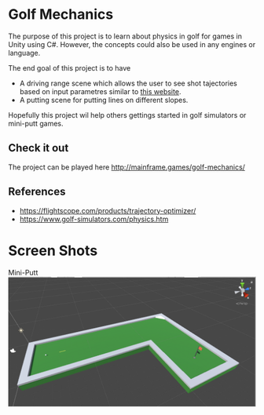 # Golf Mechanics

The purpose of this project is to learn about physics in golf for games in Unity using C#. However, the concepts could also be used in any engines or language.

The end goal of this project is to have
- A driving range scene which allows the user to see shot tajectories based on input parametres similar to [this website](https://flightscope.com/products/trajectory-optimizer/).
- A putting scene for putting lines on different slopes.

Hopefully this project wil help others gettings started in golf simulators or mini-putt games.

## Check it out
The project can be played here http://mainframe.games/golf-mechanics/

## References
- https://flightscope.com/products/trajectory-optimizer/
- https://www.golf-simulators.com/physics.htm

# Screen Shots
Mini-Putt
![mini-putt](mini-putt.png)
